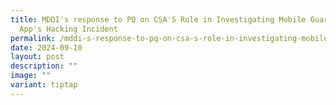 ```yaml
---
title: MDDI's response to PQ on CSA'S Role in Investigating Mobile Guardian
  App's Hacking Incident
permalink: /mddi-s-response-to-pq-on-csa-s-role-in-investigating-mobile-guardian-app-s-hacking-incident/
date: 2024-09-10
layout: post
description: ""
image: ""
variant: tiptap
---
```

